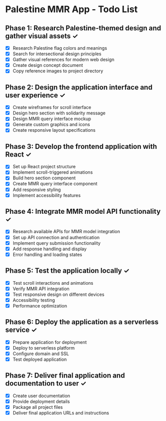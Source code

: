 # Palestine MMR App - Todo List

## Phase 1: Research Palestine-themed design and gather visual assets ✓
- [x] Research Palestine flag colors and meanings
- [x] Search for intersectional design principles
- [x] Gather visual references for modern web design
- [x] Create design concept document
- [x] Copy reference images to project directory

## Phase 2: Design the application interface and user experience ✓
- [x] Create wireframes for scroll interface
- [x] Design hero section with solidarity message
- [x] Design MMR query interface mockup
- [x] Generate custom graphics and icons
- [x] Create responsive layout specifications

## Phase 3: Develop the frontend application with React ✓
- [x] Set up React project structure
- [x] Implement scroll-triggered animations
- [x] Build hero section component
- [x] Create MMR query interface component
- [x] Add responsive styling
- [x] Implement accessibility features

## Phase 4: Integrate MMR model API functionality ✓
- [x] Research available APIs for MMR model integration
- [x] Set up API connection and authentication
- [x] Implement query submission functionality
- [x] Add response handling and display
- [x] Error handling and loading states

## Phase 5: Test the application locally ✓
- [x] Test scroll interactions and animations
- [x] Verify MMR API integration
- [x] Test responsive design on different devices
- [x] Accessibility testing
- [x] Performance optimization

## Phase 6: Deploy the application as a serverless service ✓
- [x] Prepare application for deployment
- [x] Deploy to serverless platform
- [x] Configure domain and SSL
- [x] Test deployed application

## Phase 7: Deliver final application and documentation to user ✓
- [x] Create user documentation
- [x] Provide deployment details
- [x] Package all project files
- [x] Deliver final application URLs and instructions
